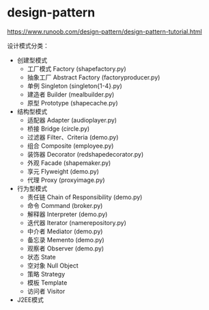 # design-pattern
https://www.runoob.com/design-pattern/design-pattern-tutorial.html


设计模式分类：
* 创建型模式
    * 工厂模式 Factory (shapefactory.py)
    * 抽象工厂 Abstract Factory (factoryproducer.py)
    * 单例 Singleton (singleton{1-4}.py)
    * 建造者 Builder (mealbuilder.py)
    * 原型 Prototype (shapecache.py)
* 结构型模式
    * 适配器 Adapter (audioplayer.py)
    * 桥接 Bridge (circle.py)
    * 过滤器 Filter、Criteria (demo.py)
    * 组合 Composite (employee.py)
    * 装饰器 Decorator (redshapedecorator.py)
    * 外观 Facade (shapemaker.py)
    * 享元 Flyweight (demo.py)
    * 代理 Proxy (proxyimage.py)
* 行为型模式
    * 责任链 Chain of Responsibility (demo.py)
    * 命令 Command (broker.py)
    * 解释器 Interpreter (demo.py)
    * 迭代器 Iterator (namerepository.py)
    * 中介者 Mediator (demo.py)
    * 备忘录 Memento (demo.py)
    * 观察者 Observer (demo.py)
    * 状态 State
    * 空对象 Null Object
    * 策略 Strategy
    * 模板 Template
    * 访问者 Visitor
* J2EE模式